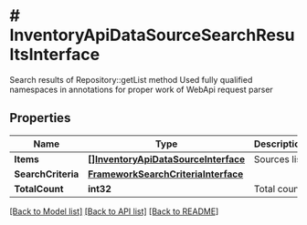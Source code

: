 # # InventoryApiDataSourceSearchResultsInterface
Search results of Repository::getList method Used fully qualified namespaces in annotations for proper work of WebApi request parser

## Properties 


Name | Type | Description | Notes
------------ | ------------- | ------------- | -------------
**Items**| [**[]InventoryApiDataSourceInterface**](InventoryApiDataSourceInterface.md) | Sources list  |
**SearchCriteria**| [**FrameworkSearchCriteriaInterface**](FrameworkSearchCriteriaInterface.md) |   |
**TotalCount**| **int32** | Total count.  |


[[Back to Model list]](../../README.md#models) [[Back to API list]](../../README.md#endpoints) [[Back to README]](../../README.md)

